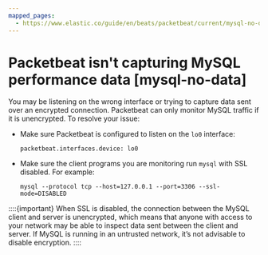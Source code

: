 ```yaml
---
mapped_pages:
  - https://www.elastic.co/guide/en/beats/packetbeat/current/mysql-no-data.html
---
```


# Packetbeat isn't capturing MySQL performance data [mysql-no-data]

You may be listening on the wrong interface or trying to capture data sent over an encrypted connection. Packetbeat can only monitor MySQL traffic if it is unencrypted. To resolve your issue:

* Make sure Packetbeat is configured to listen on the `lo0` interface:

    ```shell
    packetbeat.interfaces.device: lo0
    ```

* Make sure the client programs you are monitoring run `mysql` with SSL disabled. For example:

    ```shell
    mysql --protocol tcp --host=127.0.0.1 --port=3306 --ssl-mode=DISABLED
    ```


::::{important}
When SSL is disabled, the connection between the MySQL client and server is unencrypted, which means that anyone with access to your network may be able to inspect data sent between the client and server. If MySQL is running in an untrusted network, it’s not advisable to disable encryption.
::::


